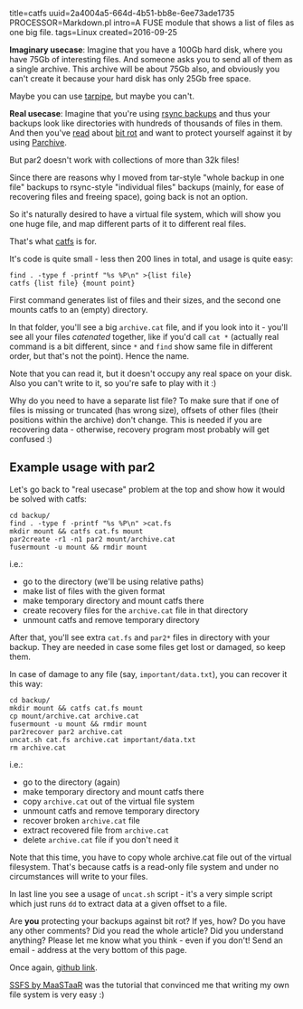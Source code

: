 title=catfs
uuid=2a4004a5-664d-4b51-bb8e-6ee73ade1735
PROCESSOR=Markdown.pl
intro=A FUSE module that shows a list of files as one big file.
tags=Linux
created=2016-09-25


**Imaginary usecase**:
Imagine that you have a 100Gb hard disk, where you have 75Gb of interesting files.
And someone asks you to send all of them as a single archive.
This archive will be about 75Gb also, and
obviously you can't create it because your hard disk has only 25Gb free space.

Maybe you can use [tarpipe][], but maybe you can't.

**Real usecase**:
Imagine that you're using [rsync backups][reason] and thus
your backups look like directories with hundreds of thousands of files in them.
And then you've [read][story] about [bit rot][rot] and want
to protect yourself against it by using [Parchive][par].

But par2 doesn't work with collections of more than 32k files!

[tarpipe]: https://en.wikipedia.org/wiki/Tar_(computing)#Tarpipe
[reason]: http://alexey.shpakovsky.ru/en/rsync-backups.html
[story]: https://pthree.org/2014/04/01/protect-against-bit-rot-with-parchive/
[rot]: https://en.wikipedia.org/wiki/Data_degradation
[par]: https://en.wikipedia.org/wiki/Parchive

Since there are reasons why I moved
from tar-style "whole backup in one file" backups
to rsync-style "individual files" backups
(mainly, for ease of recovering files and freeing space),
going back is not an option.

So it's naturally desired to have a virtual file system,
which will show you one huge file,
and map different parts of it to different real files.

That's what [catfs][github] is for.

It's code is quite small - less then 200 lines in total,
and usage is quite easy:

	find . -type f -printf "%s %P\n" >{list file}
	catfs {list file} {mount point}

First command generates list of files and their sizes,
and the second one mounts catfs to an (empty) directory.

In that folder, you'll see a big `archive.cat` file,
and if you look into it - you'll see all your files
_catenated_ together, like if you'd call `cat *`
(actually real command is a bit different,
since `*` and `find` show same file in different order,
but that's not the point). Hence the name.

Note that you can read it, but it doesn't occupy any real space on your disk.
Also you can't write to it, so you're safe to play with it :)

Why do you need to have a separate list file?
To make sure that if one of files is missing or truncated (has wrong size),
offsets of other files (their positions within the archive) don't change.
This is needed if you are recovering data -
otherwise, recovery program most probably will get confused :)

Example usage with par2
-----------------------

Let's go back to "real usecase" problem at the top and show
how it would be solved with catfs:

	cd backup/
	find . -type f -printf "%s %P\n" >cat.fs
	mkdir mount && catfs cat.fs mount
	par2create -r1 -n1 par2 mount/archive.cat
	fusermount -u mount && rmdir mount

i.e.:

* go to the directory (we'll be using relative paths)
* make list of files with the given format
* make temporary directory and mount catfs there
* create recovery files for the `archive.cat` file in that directory
* unmount catfs and remove temporary directory

After that, you'll see extra `cat.fs` and `par2*` files in
directory with your backup.
They are needed in case some files get lost or damaged,
so keep them.

In case of damage to any file (say, `important/data.txt`),
you can recover it this way:

	cd backup/
	mkdir mount && catfs cat.fs mount
	cp mount/archive.cat archive.cat
	fusermount -u mount && rmdir mount
	par2recover par2 archive.cat
	uncat.sh cat.fs archive.cat important/data.txt
	rm archive.cat

i.e.:

* go to the directory (again)
* make temporary directory and mount catfs there
* copy `archive.cat` out of the virtual file system
* unmount catfs and remove temporary directory
* recover broken `archive.cat` file
* extract recovered file from `archive.cat`
* delete `archive.cat` file if you don't need it

Note that this time, you have to copy whole archive.cat file
out of the virtual filesystem.
That's because catfs is a read-only file system
and under no circumstances will write to your files.

In last line you see a usage of `uncat.sh` script -
it's a very simple script which just runs `dd` to extract
data at a given offset to a file.

Are **you** protecting your backups against bit rot?
If yes, how?
Do you have any other comments?
Did you read the whole article?
Did you understand anything?
Please let me know what you think - even if you don't!
Send an email - address at the very bottom of this page.

Once again, [github link][github].

[SSFS by MaaSTaaR][SSFS] was the tutorial that convinced me that
writing my own file system is very easy :)


[SSFS]: http://www.maastaar.net/fuse/linux/filesystem/c/2016/05/21/writing-a-simple-filesystem-using-fuse/
[github]: https://github.com/Lex-2008/catfs

